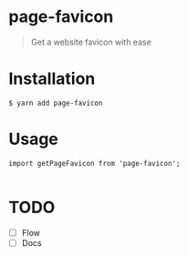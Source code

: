 # page-favicon
> Get a website favicon with ease

# Installation

```
$ yarn add page-favicon
```

# Usage

```
import getPageFavicon from 'page-favicon';


```

# TODO

- [ ] Flow
- [ ] Docs